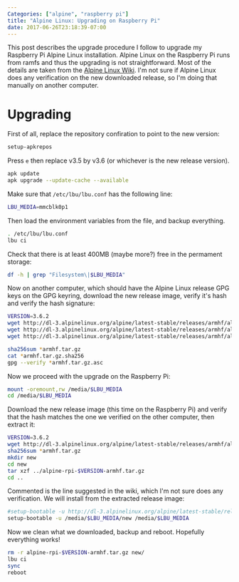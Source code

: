 ```yaml
---
Categories: ["alpine", "raspberry pi"]
title: "Alpine Linux: Upgrading on Raspberry Pi"
date: 2017-06-26T23:18:39-07:00
---
```


This post describes the upgrade procedure I follow to upgrade my Raspberry Pi
Alpine Linux installation.  Alpine Linux on the Raspberry Pi runs from ramfs
and thus the upgrading is not straightforward.  Most of the details are taken
from the [Alpine Linux
Wiki](https://wiki.alpinelinux.org/wiki/Upgrading_Alpine#Upgrading_to_latest_release).
I'm not sure if Alpine Linux does any verification on the new downloaded
release, so I'm doing that manually on another computer.


# Upgrading

First of all, replace the repository confiration to point to the new version:

```bash
setup-apkrepos
```

Press `e` then replace v3.5 by v3.6 (or whichever is the new release version).

```bash
apk update
apk upgrade --update-cache --available
```

Make sure that `/etc/lbu/lbu.conf` has the following line:
```bash
LBU_MEDIA=mmcblk0p1
```

Then load the environment variables from the file, and backup everything.
```bash
. /etc/lbu/lbu.conf
lbu ci
```

Check that there is at least 400MB (maybe more?) free in the permament storage:
```bash
df -h | grep "Filesystem\|$LBU_MEDIA"
```

Now on another computer, which should have the Alpine Linux release GPG keys on
the GPG keyring, download the new release image, verify it's hash and verify
the hash signature:
```bash
VERSION=3.6.2
wget http://dl-3.alpinelinux.org/alpine/latest-stable/releases/armhf/alpine-rpi-$VERSION-armhf.tar.gz
wget http://dl-3.alpinelinux.org/alpine/latest-stable/releases/armhf/alpine-rpi-$VERSION-armhf.tar.gz.asc
wget http://dl-3.alpinelinux.org/alpine/latest-stable/releases/armhf/alpine-rpi-$VERSION-armhf.tar.gz.sha256

sha256sum *armhf.tar.gz
cat *armhf.tar.gz.sha256
gpg --verify *armhf.tar.gz.asc
```

Now we proceed with the upgrade on the Raspberry Pi:
```bash
mount -oremount,rw /media/$LBU_MEDIA
cd /media/$LBU_MEDIA
```

Download the new release image (this time on the Raspberry Pi) and verify that
the hash matches the one we verified on the other computer, then extract it:
```bash
VERSION=3.6.2
wget http://dl-3.alpinelinux.org/alpine/latest-stable/releases/armhf/alpine-rpi-$VERSION-armhf.tar.gz
sha256sum *armhf.tar.gz
mkdir new 
cd new 
tar xzf ../alpine-rpi-$VERSION-armhf.tar.gz
cd ..
```

Commented is the line suggested in the wiki, which I'm not sure does any
verification.  We will install from the extracted release image:
```bash
#setup-bootable -u http://dl-3.alpinelinux.org/alpine/latest-stable/releases/armhf/alpine-rpi-$VERSION-armhf.tar.gz /media/$LBU_MEDIA
setup-bootable -u /media/$LBU_MEDIA/new /media/$LBU_MEDIA
```

Now we clean what we downloaded, backup and reboot.  Hopefully everything works!
```bash
rm -r alpine-rpi-$VERSION-armhf.tar.gz new/
lbu ci
sync
reboot
```
